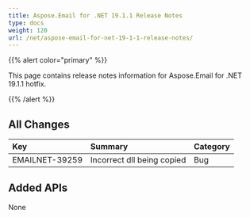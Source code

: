 ```yaml
---
title: Aspose.Email for .NET 19.1.1 Release Notes
type: docs
weight: 120
url: /net/aspose-email-for-net-19-1-1-release-notes/
---
```


{{% alert color="primary" %}} 

This page contains release notes information for Aspose.Email for .NET 19.1.1 hotfix.

{{% /alert %}} 
## **All Changes**


|**Key**|**Summary**|**Category**|
| :- | :- | :- |
|EMAILNET-39259|Incorrect dll being copied|Bug|

## **Added APIs**
None
